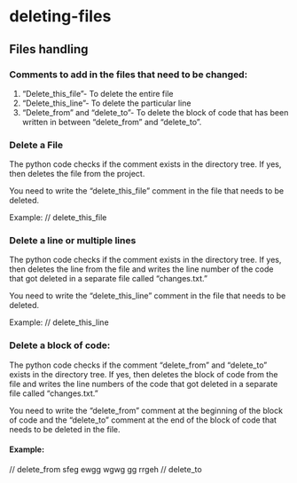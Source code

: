 # deleting-files

## Files handling

### Comments to add in the files that need to be changed:

1. “Delete_this_file”- To delete the entire file
2. “Delete_this_line”- To delete the particular line
3. “Delete_from” and “delete_to”- To delete the block of code that has been written in between “delete_from” and “delete_to”.

### Delete a File

The python code checks if the comment exists in the directory tree. If yes, then deletes the file from the project. 

You need to write the “delete_this_file” comment in the file that needs to be deleted. 

Example:
// delete_this_file


### Delete a line or multiple lines

The python code checks if the comment exists in the directory tree. If yes, then deletes the line from the file and writes the line number of the code that got deleted in a separate file called “changes.txt.”

You need to write the “delete_this_line” comment in the file that needs to be deleted. 

Example:
// delete_this_line

 
### Delete a block of code:

The python code checks if the comment “delete_from” and “delete_to” exists in the directory tree. If yes, then deletes the block of code from the file and writes the line numbers of the code that got deleted in a separate file called “changes.txt.”

You need to write the “delete_from” comment at the beginning of the block of code and the “delete_to” comment at the end of the block of code that needs to be deleted in the file. 

#### Example:

// delete_from
sfeg
ewgg
wgwg
gg
rrgeh
// delete_to
